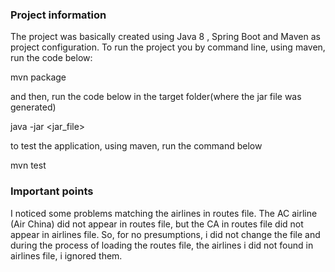 ### Project information

The project was basically created using Java 8 , Spring Boot and Maven as project configuration.
To run the project you by command line, using maven, run the code below:

mvn package

and then, run the code below in the target folder(where the jar file was generated)

java -jar <jar_file>

to test the application, using maven, run the command below

mvn test

### Important points

I noticed some problems matching the airlines in routes file. The AC airline (Air China) did not appear in routes file, but the CA in routes file did not appear in airlines file. So, for no presumptions, i did not change the file and during the process of loading the routes file, the airlines i did not found in airlines file, i ignored them.



